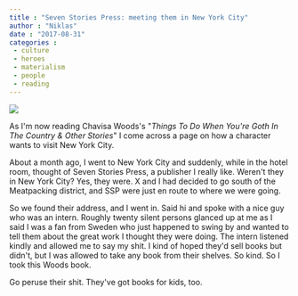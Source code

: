 ```yaml
---
title : "Seven Stories Press: meeting them in New York City"
author : "Niklas"
date : "2017-08-31"
categories : 
 - culture
 - heroes
 - materialism
 - people
 - reading
---
```


![](https://niklasblog.com/wp-content/IMG_20170831_075219.jpg)

As I'm now reading Chavisa Woods's "_Things To Do When You're Goth In The Country & Other Stories_" I come across a page on how a character wants to visit New York City.

About a month ago, I went to New York City and suddenly, while in the hotel room, thought of Seven Stories Press, a publisher I really like. Weren't they in New York City? Yes, they were. X and I had decided to go south of the Meatpacking district, and SSP were just en route to where we were going.

So we found their address, and I went in. Said hi and spoke with a nice guy who was an intern. Roughly twenty silent persons glanced up at me as I said I was a fan from Sweden who just happened to swing by and wanted to tell them about the great work I thought they were doing. The intern listened kindly and allowed me to say my shit. I kind of hoped they'd sell books but didn't, but I was allowed to take any book from their shelves. So kind. So I took this Woods book.

Go peruse their shit. They've got books for kids, too.
